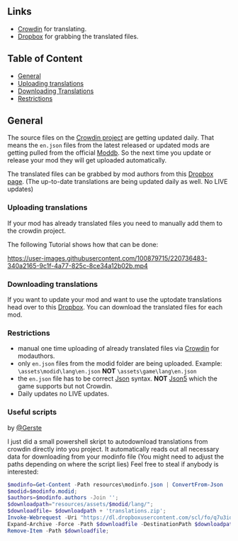 ## Links

- [Crowdin](https://crowdin.com/project/vintage-story-mods) for translating.
- [Dropbox](https://www.dropbox.com/scl/fo/q7u3idxz3edsytki8n6m4/h?dl=0&rlkey=mc3xn22a49qwrjp5cmx1he0ay) for grabbing the translated files.

## Table of Content

- [General](#general)
- [Uploading translations](#uploading-translations)
- [Downloading Translations](#downloading-translations)
- [Restrictions](#restrictions)

## General

The source files on the [Crowdin project](https://crowdin.com/project/vintage-story-mods) are getting updated daily.
That means the `en.json` files from the latest released or updated mods are getting pulled from the official [Moddb](https://mods.vintagestory.at/).
So the next time you update or release your mod they will get uploaded automatically.

The translated files can be grabbed by mod authors from this [Dropbox page](https://www.dropbox.com/scl/fo/q7u3idxz3edsytki8n6m4/h?dl=0&rlkey=mc3xn22a49qwrjp5cmx1he0ay). (The up-to-date translations are being updated daily as well. No LIVE updates)

### Uploading translations

If your mod has already translated files you need to manually add them to the crowdin project.

The following Tutorial shows how that can be done:


https://user-images.githubusercontent.com/100879715/220736483-340a2165-9c1f-4a77-825c-8ce34a12b02b.mp4


### Downloading translations

If you want to update your mod and want to use the uptodate translations head over to this [Dropbox](https://www.dropbox.com/scl/fo/q7u3idxz3edsytki8n6m4/h?dl=0&rlkey=mc3xn22a49qwrjp5cmx1he0ay).
You can download the translated files for each mod.

### Restrictions

- manual one time uploading of already translated files via [Crowdin](https://crowdin.com/project/vintage-story-mods) for modauthors.
- only `en.json` files from the modid folder are being uploaded. Example: `\assets\modid\lang\en.json` **NOT** `\assets\game\lang\en.json`
- the `en.json` file has to be correct [Json](https://www.json.org/json-en.html) syntax. **NOT** [Json5](https://json5.org/) which the game supports but not Crowdin.
- Daily updates no LIVE updates.


### Useful scripts

by [@Gerste](https://github.com/G3rste)

I just did a small powershell skript to autodownload translations from crowdin directly into you project.
It automatically reads out all necessary data for downloading from your modinfo file (You might need to adjust the paths depending on where the script lies)
Feel free to steal if anybody is interested:
```powershell
$modinfo=Get-Content -Path resources\modinfo.json | ConvertFrom-Json
$modid=$modinfo.modid;
$authors=$modinfo.authors -Join '';
$downloadpath="resources/assets/$modid/lang/";
$downloadfile= $downloadpath + 'translations.zip';
Invoke-Webrequest -Uri "https://dl.dropboxusercontent.com/scl/fo/q7u3idxz3edsytki8n6m4/h/$modid-$authors.zip?dl=1&rlkey=mc3xn22a49qwrjp5cmx1he0ay" -OutFile $downloadfile;
Expand-Archive -Force -Path $downloadfile -DestinationPath $downloadpath;
Remove-Item -Path $downloadfile; 
```
